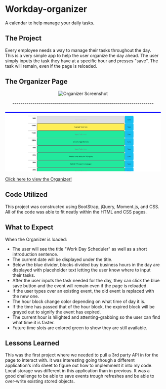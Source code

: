 # Workday-organizer
A calendar to help manage your daily tasks.

## The Project

Every employee needs a way to manage their tasks throughout the day. This is a very simple app to help the user organize the day ahead. The user simply inputs the task they have at a specific hour and presses "save". The task will remain, even if the page is reloaded.

## The Organizer Page

<div align="center">
    <img src="Assets\images\Screenshot1.png>" alt="Organizer Screenshot">
    <p>-----------------------------------------------------------------------</p>
    <img src="Assets\images\Screenshot2.png" alt="Organizer Screenshot 2">
</div>

<a href="" target="_blank">Click here to view the Organizer!</a>

## Code Utilized

This project was constructed using BootStrap, jQuery, Moment.js, and CSS. All of the code was able to fit neatly within the HTML and CSS pages.

## What to Expect

When the Organizer is loaded:
- The user will see the title "Work Day Scheduler" as well as a short introduction sentence.
- The current date will be displayed under the title.
- Below the blue divider, blocks divided buy business hours in the day are displayed with placeholder text letting the user know where to input their tasks.
- After the user inputs the task needed for the day, they can click the blue save button and the event will remain even if the page is reloaded.
- If the user types over an existing event, the old event is replaced with the new one.
- The hour block change color depending on what time of day it is.
- If the time has passed that of the hour block, the expired block will be grayed out to signify the event has expired.
- The current hour is hilighted and attenting-grabbing so the user can find what time it is faster.
- Future time slots are colored green to show they are still available.

## Lessons Learned

This was the first project where we needed to pull a 3rd party API in for the page to interact with. It was interesting going though a different application's info sheet to figure out how to implemment it into my code. Local storage was different in this application than in previous. It was a good challenge to be able to save events trough refreshes and be able to over-write existing stored objects.